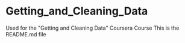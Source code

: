 # Getting_and_Cleaning_Data
Used for the "Getting and Cleaning Data" Coursera Course
This is the README.md file
